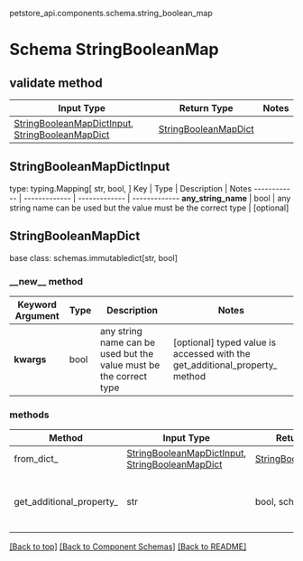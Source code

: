 petstore_api.components.schema.string_boolean_map
# Schema StringBooleanMap

## validate method
Input Type | Return Type | Notes
------------ | ------------- | -------------
[StringBooleanMapDictInput](#stringbooleanmapdictinput), [StringBooleanMapDict](#stringbooleanmapdict) | [StringBooleanMapDict](#stringbooleanmapdict) |

## StringBooleanMapDictInput
type: typing.Mapping[
    str,
    bool,
]
Key | Type |  Description | Notes
------------ | ------------- | ------------- | -------------
**any_string_name** | bool | any string name can be used but the value must be the correct type | [optional]

## StringBooleanMapDict
base class: schemas.immutabledict[str, bool]

### &lowbar;&lowbar;new&lowbar;&lowbar; method
Keyword Argument | Type | Description | Notes
---------------- | ---- | ----------- | -----
**kwargs** | bool | any string name can be used but the value must be the correct type | [optional] typed value is accessed with the get_additional_property_ method

### methods
Method | Input Type | Return Type | Notes
------ | ---------- | ----------- | ------
from_dict_ | [StringBooleanMapDictInput](#stringbooleanmapdictinput), [StringBooleanMapDict](#stringbooleanmapdict) | [StringBooleanMapDict](#stringbooleanmapdict) | a constructor
get_additional_property_ | str | bool, schemas.Unset | provides type safety for additional properties

[[Back to top]](#top) [[Back to Component Schemas]](../../../README.md#Component-Schemas) [[Back to README]](../../../README.md)
